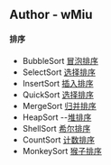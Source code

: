 ## Author - wMiu


####  排序
- BubbleSort  [冒泡排序](https://github.com/wMiu/PythonMiniModule/blob/master/Sort/BubbleSort.py)
- SelectSort  [选择排序](https://github.com/wMiu/PythonMiniModule/blob/master/Sort/SelectSort.py)
- InsertSort  [插入排序](https://github.com/wMiu/PythonMiniModule/blob/master/Sort/InsertSort.py)
- QuickSort   [选择排序](https://github.com/wMiu/PythonMiniModule/blob/master/Sort/QuickSort.py)
- MergeSort   [归并排序](https://github.com/wMiu/PythonMiniModule/blob/master/Sort/MergeSort.py)
- HeapSort    --[堆排序](https://github.com/wMiu/PythonMiniModule/blob/master/Sort/HeapSort.py)
- ShellSort   [希尔排序](https://github.com/wMiu/PythonMiniModule/blob/master/Sort/ShellSort.py)
- CountSort   [计数排序](https://github.com/wMiu/Python/blob/master/MiniModel/Sort/CountSort.py)
- MonkeySort  [猴子排序](https://github.com/wMiu/PythonMiniModule/blob/master/Sort/MonkeySort.py)